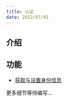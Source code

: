 ```yaml
---
title: 认证
date: 2022/07/01
---
```


## 介绍

<!-- 目前认证的提供者有: -->

<!-- * [Masa.Auth](https://github.com/masastack/MASA.Auth): 实现了RBAC3的权限认证，[如何接入](/framework/contribs/authentication)？ -->

## 功能

* [获取与设置身份信息](../contribs/authentication/identity)

更多细节等待编写...